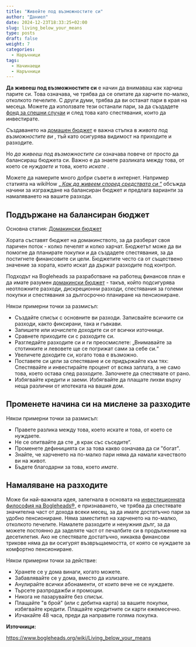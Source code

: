 ```yaml
---
title: "Живейте под възможностите си"
author: "Даниел"
date: 2024-12-23T18:33:25+02:00
slug: living_below_your_means
type: posts
draft: false
weight: 7
categories:
  - Наръчници
tags:
  - Начинаещи
  - Наръчници
---
```


**Да живееш под възможностите си** е начин да внимаваш как харчиш парите си. Това означава, че трябва да се опитате да харчите по-малко, отколкото печелите. С други думи, трябва да ви останат пари в края на месеца. Можете да използвате тези останали пари, за да създадете [фонд за спешни случаи](/posts/emergency_fund) и след това като спестявания, които да инвестирате.

Създаването на [домашен бюджет](/posts/household_budgeting) е важна стъпка в _живота под възможностите ви_ , тъй като осигурява видимост на приходите и разходите.

Но _да живееш под възможностите си_ означава повече от просто да балансираш бюджета си. Важно е да знаете разликата между това, от което се _нуждаете_ и това, което _искате_ .

Можете да намерите много добри съвети в интернет. Например статията на wikiHow [„ _Как да живеем според средствата си_ “](https://www.wikihow.life/Live-Within-Your-Means) обсъжда начини за изграждане на балансиран бюджет и предлага варианти за намаляването на вашите разходи.


## Поддържане на балансиран бюджет

Основна статия: [Домакински бюджет](/posts/household_budgeting)

Хората съставят бюджет на домакинството, за да разберат своя паричен поток - колко печелят и колко харчат. Бюджетът може да ви помогне да планирате покупки и да създадете спестявания, за да постигнете финансовите си цели. Бюджетите често са от съществено значение за хората, които искат да държат разходите под контрол.

Подходът на Bogleheads за разработване на работещ финансов план е да имате разумен [домакински бюджет](/posts/household_budgeting) - такъв, който подсигурява неотложните разходи, дискреционни разходи, спестявания за големи покупки и спестявания за дългосрочно планиране на пенсиониране.

Някои примерни точки за размисъл:

-   Създайте списък с основните ви разходи. Записвайте всичките си разходи, както фиксирани, така и гъвкави.
-   Запишете или изчислете доходите си от всички източници.
-   Сравнете приходите си с разходите си.
-   Разгледайте разходите си и ги преосмислете: „Внимавайте за стотинките и левовете ще се погрижат сами за себе си.“
-   Увеличете доходите си, когато това е възможно.
-   Поставете си цели за спестяване и се придържайте към тях: Спестявайте и инвестирайте процент от всяка заплата, а не само това, което остава след разходите. Започнете да спестявате от рано.
-   Избягвайте кредити и заеми. Избягвайте да плащате лихви върху неща различни от ипотеката на вашия дом.

## Променете начина си на мислене за разходите

Някои примерни точки за размисъл:

-   Правете разлика между това, което искате и това, от което се нуждаете.
-   Не се опитвайте да сте „в крак със съседите“.
-   Променете дефиницията си за това какво означава да си "богат".
-   Знайте, че харченето на по-малко пари няма да намали качеството ви на живот.
-   Бъдете благодарни за това, което _имате_.

## Намаляване на разходите

Може би най-важната идея, залегнала в основата на [инвестиционната философия на Bogleheads®,](/posts/investment_philosophy) е признаването, че трябва да спестявате значителна част от дохода всеки месец, за да имате достатъчно пари за удобно пенсиониране. Няма заместител на харченето на по-малко, отколкото печелите. Намалете разходите и ненужния дълг, за да можете постоянно да заделяте част от печалбите си в продължение на десетилетия. Ако не спестявате достатъчно, никаква финансови трикове няма да ви осигурят възвръщаемостта, от която се нуждаете за комфортно пенсиониране.

Някои примерни точки за действие:

-   Хранете се у дома винаги, когато можете.
-   Забавлявайте се у дома, вместо да излизате.
-   Анулирайте всички абонаменти, от които вече не се нуждаете.
-   Търсете разпродажби и промоции.
-   Никога не пазарувайте без списък.
-   Плащайте "в брой" (или с дебитна карта) за вашите покупки, избягвайте кредити. Плащайте кредитните си карти ежемесечно.
-   Изчакайте 48 часа, преди да направите голяма покупка.


**Източници:**

https://www.bogleheads.org/wiki/Living_below_your_means
